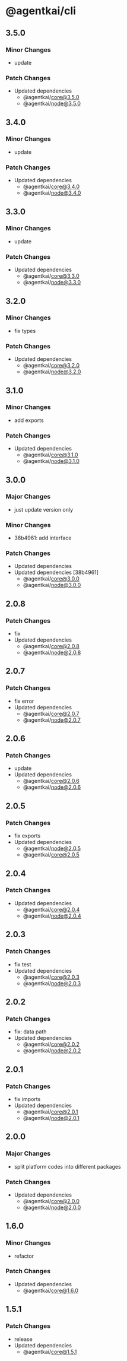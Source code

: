 # @agentkai/cli

## 3.5.0

### Minor Changes

- update

### Patch Changes

- Updated dependencies
    - @agentkai/core@3.5.0
    - @agentkai/node@3.5.0

## 3.4.0

### Minor Changes

- update

### Patch Changes

- Updated dependencies
    - @agentkai/core@3.4.0
    - @agentkai/node@3.4.0

## 3.3.0

### Minor Changes

- update

### Patch Changes

- Updated dependencies
    - @agentkai/core@3.3.0
    - @agentkai/node@3.3.0

## 3.2.0

### Minor Changes

- fix types

### Patch Changes

- Updated dependencies
    - @agentkai/core@3.2.0
    - @agentkai/node@3.2.0

## 3.1.0

### Minor Changes

- add exports

### Patch Changes

- Updated dependencies
    - @agentkai/core@3.1.0
    - @agentkai/node@3.1.0

## 3.0.0

### Major Changes

- just update version only

### Minor Changes

- 38b4961: add interface

### Patch Changes

- Updated dependencies
- Updated dependencies [38b4961]
    - @agentkai/core@3.0.0
    - @agentkai/node@3.0.0

## 2.0.8

### Patch Changes

- fix
- Updated dependencies
    - @agentkai/core@2.0.8
    - @agentkai/node@2.0.8

## 2.0.7

### Patch Changes

- fix error
- Updated dependencies
    - @agentkai/core@2.0.7
    - @agentkai/node@2.0.7

## 2.0.6

### Patch Changes

- update
- Updated dependencies
    - @agentkai/core@2.0.6
    - @agentkai/node@2.0.6

## 2.0.5

### Patch Changes

- fix exports
- Updated dependencies
    - @agentkai/node@2.0.5
    - @agentkai/core@2.0.5

## 2.0.4

### Patch Changes

- Updated dependencies
    - @agentkai/core@2.0.4
    - @agentkai/node@2.0.4

## 2.0.3

### Patch Changes

- fix test
- Updated dependencies
    - @agentkai/core@2.0.3
    - @agentkai/node@2.0.3

## 2.0.2

### Patch Changes

- fix: data path
- Updated dependencies
    - @agentkai/core@2.0.2
    - @agentkai/node@2.0.2

## 2.0.1

### Patch Changes

- fix imports
- Updated dependencies
    - @agentkai/core@2.0.1
    - @agentkai/node@2.0.1

## 2.0.0

### Major Changes

- split platform codes into different packages

### Patch Changes

- Updated dependencies
    - @agentkai/core@2.0.0
    - @agentkai/node@2.0.0

## 1.6.0

### Minor Changes

- refactor

### Patch Changes

- Updated dependencies
    - @agentkai/core@1.6.0

## 1.5.1

### Patch Changes

- release
- Updated dependencies
    - @agentkai/core@1.5.1
